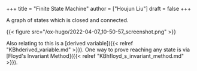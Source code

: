 +++
title = "Finite State Machine"
author = ["Houjun Liu"]
draft = false
+++

A graph of states which is closed and connected.

{{< figure src="/ox-hugo/2022-04-07_10-50-57_screenshot.png" >}}

Also relating to this is a [derived variable]({{< relref "KBhderived_variable.md" >}}). One way to prove reaching any state is via [Floyd's Invariant Method]({{< relref "KBhfloyd_s_invariant_method.md" >}}).